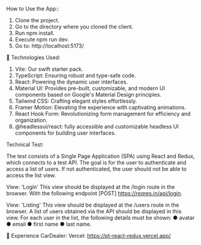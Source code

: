 How to Use the App::

1. Clone the project.
2. Go to the directory where you cloned the client.
3. Run npm install.
4. Execute npm run dev.
5. Go to: http://localhost:5173/

🚀 Technologies Used:

1. Vite: Our swift starter pack.
2. TypeScript: Ensuring robust and type-safe code.
3. React: Powering the dynamic user interfaces.
4. Material UI: Provides pre-built, customizable, and modern UI components based on Google's Material Design principles.
5. Tailwind CSS: Crafting elegant styles effortlessly.
6. Framer Motion: Elevating the experience with captivating animations.
7. React Hook Form: Revolutionizing form management for efficiency and organization.
8. @headlessui/react: fully accessible and customizable headless UI components for building user interfaces.

Technical Test:

The test consists of a Single Page Application (SPA) using React and Redux, which connects to a test API. The goal is for the user to authenticate and access a list of users. If not authenticated, the user should not be able to access the list view.

View: 'Login' This view should be displayed at the /login route in the browser. With the following endpoint [POST] https://reqres.in/api/login.

View: 'Listing' This view should be displayed at the /users route in the browser. A list of users obtained via the API should be displayed in this view. For each user in the list, the following details must be shown:
● avatar
● email
● first name
● last name.

🔗 Experience CarDealer: Vercel: https://pt-react-redux.vercel.app/
